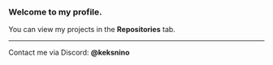### Welcome to my profile.

You can view my projects in the **Repositories** tab.











---

Contact me via
Discord: **@keksnino**









